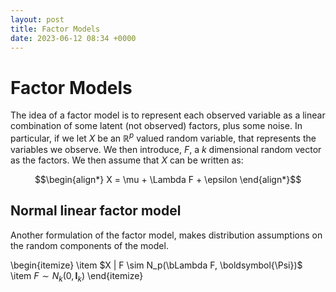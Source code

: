 ```yaml
---
layout: post
title: Factor Models
date: 2023-06-12 08:34 +0000
---
```


# Factor Models

The idea of a factor model is to represent each observed variable as a linear combination of some latent (not observed) factors, plus some noise. In particular, if we let $X$ be an $\mathbb{R}^p$ valued random variable, that represents the variables we observe. We then introduce, $F$, a $k$ dimensional random vector as the factors. We then assume that $X$ can be written as:

$$\begin{align*}
X = \mu + \Lambda F + \epsilon
\end{align*}$$

## Normal linear factor model

Another formulation of the factor model, makes distribution assumptions on the random components of the model. 

\begin{itemize}
    \item $X | F \sim N_p(\bLambda F, \boldsymbol{\Psi})$
    \item $F \sim N_k(0, \boldsymbol{I}_k)$ 
\end{itemize}
